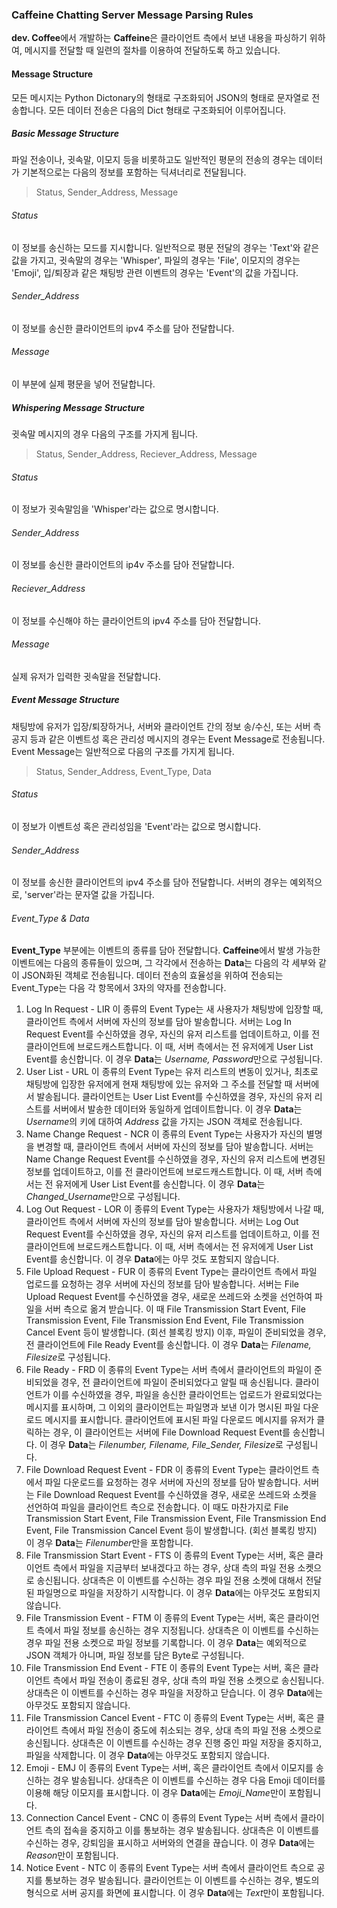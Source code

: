 ### Caffeine Chatting Server Message Parsing Rules
 **dev. Coffee**에서 개발하는 **Caffeine**은 클라이언트 측에서 보낸 내용을 파싱하기 위하여, 메시지를 전달할 때 일련의 절차를 이용하여 전달하도록 하고 있습니다.

#### Message Structure
 모든 메시지는 Python Dictonary의 형태로 구조화되어 JSON의 형태로 문자열로 전송합니다. 모든 데이터 전송은 다음의 Dict 형태로 구조화되어 이루어집니다.

##### Basic Message Structure
 파일 전송이나, 귓속말, 이모지 등을 비롯하고도 일반적인 평문의 전송의 경우는 데이터가 기본적으로는 다음의 정보를 포함하는 딕셔너리로 전달됩니다.
 > Status, Sender_Address, Message
 ###### Status
  이 정보를 송신하는 모드를 지시합니다. 일반적으로 평문 전달의 경우는 'Text'와 같은 값을 가지고, 귓속말의 경우는 'Whisper', 파일의 경우는 'File', 이모지의 경우는 'Emoji', 입/퇴장과 같은 채팅방 관련 이벤트의 경우는 'Event'의 값을 가집니다.
 ###### Sender_Address
  이 정보를 송신한 클라이언트의 ipv4 주소를 담아 전달합니다.
 ###### Message
  이 부분에 실제 평문을 넣어 전달합니다.

##### Whispering Message Structure
 귓속말 메시지의 경우 다음의 구조를 가지게 됩니다.
 > Status, Sender_Address, Reciever_Address, Message
 ###### Status
  이 정보가 귓속말임을 'Whisper'라는 값으로 명시합니다.
 ###### Sender_Address
  이 정보를 송신한 클라이언트의 ip4v 주소를 담아 전달합니다.
 ###### Reciever_Address
  이 정보를 수신해야 하는 클라이언트의 ipv4 주소를 담아 전달합니다.
 ###### Message
  실제 유저가 입력한 귓속말을 전달합니다.

##### Event Message Structure
 채팅방에 유저가 입장/퇴장하거나, 서버와 클라이언트 간의 정보 송/수신, 또는 서버 측 공지 등과 같은 이벤트성 혹은 관리성 메시지의 경우는 Event Message로 전송됩니다. Event Message는 일반적으로 다음의 구조를 가지게 됩니다.
 > Status, Sender_Address, Event_Type, Data
 ###### Status
  이 정보가 이벤트성 혹은 관리성임을 'Event'라는 값으로 명시합니다.
 ###### Sender_Address
  이 정보를 송신한 클라이언트의 ipv4 주소를 담아 전달합니다. 서버의 경우는 예외적으로, 'server'라는 문자열 값을 가집니다.
 ###### Event_Type & Data
  **Event_Type** 부분에는 이벤트의 종류를 담아 전달합니다. **Caffeine**에서 발생 가능한 이벤트에는 다음의 종류들이 있으며, 그 각각에서 전송하는 **Data**는 다음의 각 세부와 같이 JSON화된 객체로 전송됩니다. 데이터 전송의 효율성을 위하여 전송되는 Event_Type는 다음 각 항목에서 3자의 약자를 전송합니다.
  1. Log In Request - LIR
   이 종류의 Event Type는 새 사용자가 채팅방에 입장할 때, 클라이언트 측에서 서버에 자신의 정보를 담아 발송합니다. 서버는 Log In Request Event를 수신하였을 경우, 자신의 유저 리스트를 업데이트하고, 이를 전 클라이언트에 브로드캐스트합니다. 이 때, 서버 측에서는 전 유저에게 User List Event를 송신합니다. 이 경우 **Data**는 *Username, Password*만으로 구성됩니다.
  2. User List - URL
   이 종류의 Event Type는 유저 리스트의 변동이 있거나, 최초로 채팅방에 입장한 유저에게 현재 채팅방에 있는 유저와 그 주소를 전달할 때 서버에서 발송됩니다. 클라이언트는 User List Event를 수신하였을 경우, 자신의 유저 리스트를 서버에서 발송한 데이터와 동일하게 업데이트합니다. 이 경우 **Data**는 *Username*의 키에 대하여 *Address* 값을 가지는 JSON 객체로 전송됩니다.
  3. Name Change Request - NCR
   이 종류의 Event Type는 사용자가 자신의 별명을 변경할 때, 클라이언트 측에서 서버에 자신의 정보를 담아 발송합니다. 서버는 Name Change Request Event를 수신하였을 경우, 자신의 유저 리스트에 변경된 정보를 업데이트하고, 이를 전 클라이언트에 브로드캐스트합니다. 이 때, 서버 측에서는 전 유저에게 User List Event를 송신합니다. 이 경우 **Data**는 *Changed_Username*만으로 구성됩니다.
  4. Log Out Request - LOR
   이 종류의 Event Type는 사용자가 채팅방에서 나갈 때, 클라이언트 측에서 서버에 자신의 정보를 담아 발송합니다. 서버는 Log Out Request Event를 수신하였을 경우, 자신의 유저 리스트를 업데이트하고, 이를 전 클라이언트에 브로드캐스트합니다. 이 때, 서버 측에서는 전 유저에게 User List Event를 송신합니다. 이 경우 **Data**에는 아무 것도 포함되지 않습니다.
  5. File Upload Request - FUR
   이 종류의 Event Type는 클라이언트 측에서 파일 업로드를 요청하는 경우 서버에 자신의 정보를 담아 발송합니다. 서버는 File Upload Request Event를 수신하였을 경우, 새로운 쓰레드와 소켓을 선언하여 파일을 서버 측으로 옮겨 받습니다. 이 때 File Transmission Start Event, File Transmission Event, File Transmission End Event, File Transmission Cancel Event 등이 발생합니다. (회선 블록킹 방지) 이후, 파일이 준비되었을 경우, 전 클라이언트에 File Ready Event를 송신합니다. 이 경우 **Data**는 *Filename, Filesize*로 구성됩니다.
  6. File Ready - FRD
   이 종류의 Event Type는 서버 측에서 클라이언트의 파일이 준비되었을 경우, 전 클라이언트에 파일이 준비되었다고 알릴 때 송신됩니다. 클라이언트가 이를 수신하였을 경우, 파일을 송신한 클라이언트는 업로드가 완료되었다는 메시지를 표시하며, 그 이외의 클라이언트는 파일명과 보낸 이가 명시된 파일 다운로드 메시지를 표시합니다. 클라이언트에 표시된 파일 다운로드 메시지를 유저가 클릭하는 경우, 이 클라이언트는 서버에 File Download Request Event를 송신합니다. 이 경우 **Data**는 *Filenumber, Filename, File_Sender, Filesize*로 구성됩니다.
  7. File Download Request Event - FDR
   이 종류의 Event Type는 클라이언트 측에서 파일 다운로드를 요청하는 경우 서버에 자신의 정보를 담아 발송합니다. 서버는 File Download Request Event를 수신하였을 경우, 새로운 쓰레드와 소켓을 선언하여 파일을 클라이언트 측으로 전송합니다. 이 때도 마찬가지로 File Transmission Start Event, File Transmission Event, File Transmission End Event, File Transmission Cancel Event 등이 발생합니다. (회선 블록킹 방지) 이 경우 **Data**는 *Filenumber*만을 포함합니다.
  8. File Transmission Start Event - FTS
   이 종류의 Event Type는 서버, 혹은 클라이언트 측에서 파일을 지금부터 보내겠다고 하는 경우, 상대 측의 파일 전용 소켓으로 송신됩니다. 상대측은 이 이벤트를 수신하는 경우 파일 전용 소켓에 대해서 전달된 파일명으로 파일을 저장하기 시작합니다. 이 경우 **Data**에는 아무것도 포함되지 않습니다.
  9. File Transmission Event - FTM
   이 종류의 Event Type는 서버, 혹은 클라이언트 측에서 파일 정보를 송신하는 경우 지정됩니다. 상대측은 이 이벤트를 수신하는 경우 파일 전용 소켓으로 파일 정보를 기록합니다. 이 경우 **Data**는 예외적으로 JSON 객체가 아니며, 파일 정보를 담은 Byte로 구성됩니다.
  10. File Transmission End Event - FTE
   이 종류의 Event Type는 서버, 혹은 클라이언트 측에서 파일 전송이 종료된 경우, 상대 측의 파일 전용 소켓으로 송신됩니다. 상대측은 이 이벤트를 수신하는 경우 파일을 저장하고 닫습니다. 이 경우 **Data**에는 아무것도 포함되지 않습니다.
  11. File Transmission Cancel Event - FTC
   이 종류의 Event Type는 서버, 혹은 클라이언트 측에서 파일 전송이 중도에 취소되는 경우, 상대 측의 파일 전용 소켓으로 송신됩니다. 상대측은 이 이벤트를 수신하는 경우 진행 중인 파일 저장을 중지하고, 파일을 삭제합니다. 이 경우 **Data**에는 아무것도 포함되지 않습니다.
  12. Emoji - EMJ
   이 종류의 Event Type는 서버, 혹은 클라이언트 측에서 이모지를 송신하는 경우 발송됩니다. 상대측은 이 이벤트를 수신하는 경우 다음 Emoji 데이터를 이용해 해당 이모지를 표시합니다. 이 경우 **Data**에는 *Emoji_Name*만이 포함됩니다.
  13. Connection Cancel Event - CNC
   이 종류의 Event Type는 서버 측에서 클라이언트 측의 접속을 중지하고 이를 통보하는 경우 발송됩니다. 상대측은 이 이벤트를 수신하는 경우, 강퇴임을 표시하고 서버와의 연결을 끊습니다. 이 경우 **Data**에는 *Reason*만이 포함됩니다.
  14. Notice Event - NTC
   이 종류의 Event Type는 서버 측에서 클라이언트 측으로 공지를 통보하는 경우 발송됩니다. 클라이언트는 이 이벤트를 수신하는 경우, 별도의 형식으로 서버 공지를 화면에 표시합니다. 이 경우 **Data**에는 *Text*만이 포함됩니다.
